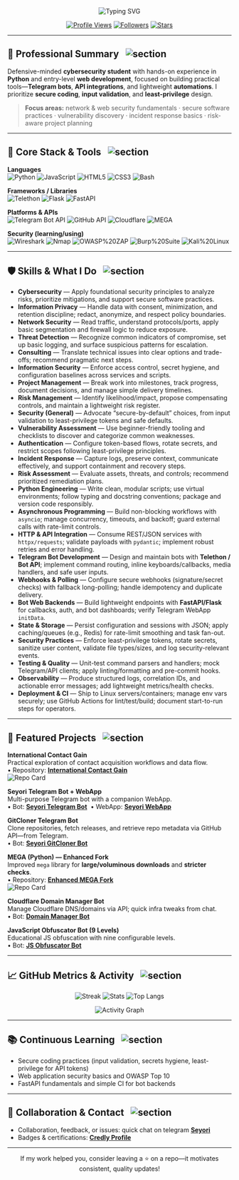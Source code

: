 <div align="center">

<img src="https://readme-typing-svg.herokuapp.com?size=26&duration=3000&color=2F81F7&center=true&vCenter=true&width=780&lines=Oluwaseyori+Oshodi" alt="Typing SVG" />

[![Profile Views](https://komarev.com/ghpvc/?username=oluwaseyori&style=for-the-badge&color=0e75b6)](https://github.com/oluwaseyori)
[![Followers](https://img.shields.io/github/followers/oluwaseyori?style=for-the-badge&label=Followers)](https://github.com/oluwaseyori?tab=followers)
[![Stars](https://img.shields.io/github/stars/oluwaseyori?affiliations=OWNER&style=for-the-badge&label=Repo%20Stars)](https://github.com/oluwaseyori?tab=repositories)

</div>

---

## 🧾 Professional Summary &nbsp; ![section](https://img.shields.io/badge/Section-Summary-2F81F7?style=flat-square)

Defensive-minded **cybersecurity student** with hands-on experience in **Python** and entry-level **web development**, focused on building practical tools—**Telegram bots**, **API integrations**, and lightweight **automations**. I prioritize **secure coding**, **input validation**, and **least-privilege** design.

> **Focus areas:** network & web security fundamentals · secure software practices · vulnerability discovery · incident response basics · risk-aware project planning

---

## 🧰 Core Stack & Tools &nbsp; ![section](https://img.shields.io/badge/Section-Tech%20Stack-1f883d?style=flat-square)

**Languages**  
![Python](https://img.shields.io/badge/Python-3776AB?logo=python&logoColor=white&style=for-the-badge)
![JavaScript](https://img.shields.io/badge/JavaScript-F7DF1E?logo=javascript&logoColor=111&style=for-the-badge)
![HTML5](https://img.shields.io/badge/HTML5-E34F26?logo=html5&logoColor=white&style=for-the-badge)
![CSS3](https://img.shields.io/badge/CSS3-1572B6?logo=css3&logoColor=white&style=for-the-badge)
![Bash](https://img.shields.io/badge/Bash-121011?logo=gnubash&logoColor=white&style=for-the-badge)

**Frameworks / Libraries**  
![Telethon](https://img.shields.io/badge/Telethon-3B5998?logo=telegram&logoColor=white&style=for-the-badge)
![Flask](https://img.shields.io/badge/Flask-000000?logo=flask&logoColor=white&style=for-the-badge)
![FastAPI](https://img.shields.io/badge/FastAPI-05998B?logo=fastapi&logoColor=white&style=for-the-badge)

**Platforms & APIs**  
![Telegram Bot API](https://img.shields.io/badge/Telegram%20Bot%20API-26A5E4?logo=telegram&logoColor=white&style=for-the-badge)
![GitHub API](https://img.shields.io/badge/GitHub%20API-181717?logo=github&logoColor=white&style=for-the-badge)
![Cloudflare](https://img.shields.io/badge/Cloudflare-F38020?logo=cloudflare&logoColor=white&style=for-the-badge)
![MEGA](https://img.shields.io/badge/MEGA-D9272E?logo=mega&logoColor=white&style=for-the-badge)

**Security (learning/using)**  
![Wireshark](https://img.shields.io/badge/Wireshark-1679A7?logo=wireshark&logoColor=white&style=for-the-badge)
![Nmap](https://img.shields.io/badge/Nmap-2F81F7?style=for-the-badge)
![OWASP%20ZAP](https://img.shields.io/badge/OWASP%20ZAP-000000?logo=owasp&logoColor=white&style=for-the-badge)
![Burp%20Suite](https://img.shields.io/badge/Burp%20Suite-FF6633?logo=burpsuite&logoColor=white&style=for-the-badge)
![Kali%20Linux](https://img.shields.io/badge/Kali%20Linux-557C94?logo=kalilinux&logoColor=white&style=for-the-badge)

---

## 🛡️ Skills & What I Do &nbsp; ![section](https://img.shields.io/badge/Section-Skills-2F81F7?style=flat-square)

- **Cybersecurity** — Apply foundational security principles to analyze risks, prioritize mitigations, and support secure software practices.  
- **Information Privacy** — Handle data with consent, minimization, and retention discipline; redact, anonymize, and respect policy boundaries.  
- **Network Security** — Read traffic, understand protocols/ports, apply basic segmentation and firewall logic to reduce exposure.  
- **Threat Detection** — Recognize common indicators of compromise, set up basic logging, and surface suspicious patterns for escalation.  
- **Consulting** — Translate technical issues into clear options and trade-offs; recommend pragmatic next steps.  
- **Information Security** — Enforce access control, secret hygiene, and configuration baselines across services and scripts.  
- **Project Management** — Break work into milestones, track progress, document decisions, and manage simple delivery timelines.  
- **Risk Management** — Identify likelihood/impact, propose compensating controls, and maintain a lightweight risk register.  
- **Security (General)** — Advocate “secure-by-default” choices, from input validation to least-privilege tokens and safe defaults.  
- **Vulnerability Assessment** — Use beginner-friendly tooling and checklists to discover and categorize common weaknesses.  
- **Authentication** — Configure token-based flows, rotate secrets, and restrict scopes following least-privilege principles.  
- **Incident Response** — Capture logs, preserve context, communicate effectively, and support containment and recovery steps.  
- **Risk Assessment** — Evaluate assets, threats, and controls; recommend prioritized remediation plans.
- **Python Engineering** — Write clean, modular scripts; use virtual environments; follow typing and docstring conventions; package and version code responsibly.
- **Asynchronous Programming** — Build non-blocking workflows with `asyncio`; manage concurrency, timeouts, and backoff; guard external calls with rate-limit controls.
- **HTTP & API Integration** — Consume REST/JSON services with `httpx/requests`; validate payloads with `pydantic`; implement robust retries and error handling.
- **Telegram Bot Development** — Design and maintain bots with **Telethon / Bot API**; implement command routing, inline keyboards/callbacks, media handlers, and safe user inputs.
- **Webhooks & Polling** — Configure secure webhooks (signature/secret checks) with fallback long-polling; handle idempotency and duplicate delivery.
- **Bot Web Backends** — Build lightweight endpoints with **FastAPI/Flask** for callbacks, auth, and bot dashboards; verify Telegram WebApp `initData`.
- **State & Storage** — Persist configuration and sessions with JSON; apply caching/queues (e.g., Redis) for rate-limit smoothing and task fan-out.
- **Security Practices** — Enforce least-privilege tokens, rotate secrets, sanitize user content, validate file types/sizes, and log security-relevant events.
- **Testing & Quality** — Unit-test command parsers and handlers; mock Telegram/API clients; apply linting/formatting and pre-commit hooks.
- **Observability** — Produce structured logs, correlation IDs, and actionable error messages; add lightweight metrics/health checks.
- **Deployment & CI** — Ship to Linux servers/containers; manage env vars securely; use GitHub Actions for lint/test/build; document start-to-run steps for operators.
---

## 🚀 Featured Projects &nbsp; ![section](https://img.shields.io/badge/Section-Projects-1f6feb?style=flat-square)

**International Contact Gain**  
Practical exploration of contact acquisition workflows and data flow.  
• Repository: **[International Contact Gain](https://github.com/oluwaseyori/international-contact-gain)**  
![Repo Card](https://github-readme-stats.vercel.app/api/pin/?username=oluwaseyori&repo=international-contact-gain&theme=transparent)

**Seyori Telegram Bot + WebApp**  
Multi-purpose Telegram bot with a companion WebApp.  
• Bot: **[Seyori Telegram Bot](https://t.me/seyoritgbot)** &nbsp;• WebApp: **[Seyori WebApp](http://t.me/seyoritgbot/seyoris_tg_bot_webapp)**

**GitCloner Telegram Bot**  
Clone repositories, fetch releases, and retrieve repo metadata via GitHub API—from Telegram.  
• Bot: **[Seyori GitCloner Bot](https://t.me/seyorisgitclonebot)**

**MEGA (Python) — Enhanced Fork**  
Improved `mega` library for **large/voluminous downloads** and **stricter checks**.  
• Repository: **[Enhanced MEGA Fork](https://github.com/oluwaseyori/mega)**  
![Repo Card](https://github-readme-stats.vercel.app/api/pin/?username=oluwaseyori&repo=mega&theme=transparent)

**Cloudflare Domain Manager Bot**  
Manage Cloudflare DNS/domains via API; quick infra tweaks from chat.  
• Bot: **[Domain Manager Bot](https://t.me/seyoridomainnbot)**

**JavaScript Obfuscator Bot (9 Levels)**  
Educational JS obfuscation with nine configurable levels.  
• Bot: **[JS Obfuscator Bot](https://t.me/seyorijsobfuscatorbot)**


---

## 📈 GitHub Metrics & Activity &nbsp; ![section](https://img.shields.io/badge/Section-Metrics-8250DF?style=flat-square)

<div align="center">

![Streak](https://streak-stats.demolab.com?user=oluwaseyori&theme=transparent)
![Stats](https://github-readme-stats.vercel.app/api?username=oluwaseyori&show_icons=true&rank_icon=github&theme=transparent)
![Top Langs](https://github-readme-stats.vercel.app/api/top-langs/?username=oluwaseyori&layout=compact&theme=transparent)

![Activity Graph](https://github-readme-activity-graph.vercel.app/graph?username=oluwaseyori&theme=github-compact)

</div>

---

## 📚 Continuous Learning &nbsp; ![section](https://img.shields.io/badge/Section-Learning-1A7F64?style=flat-square)

- Secure coding practices (input validation, secrets hygiene, least-privilege for API tokens)  
- Web application security basics and OWASP Top 10  
- FastAPI fundamentals and simple CI for bot backends

---

## 🤝 Collaboration & Contact &nbsp; ![section](https://img.shields.io/badge/Section-Contact-9A6700?style=flat-square)

- Collaboration, feedback, or issues: quick chat on telegram **[Seyori](https://t.me/s3yori)**  
- Badges & certifications: **[Credly Profile](https://www.credly.com/users/oshodi-oluwaseyori)**  

---

<div align="center">

If my work helped you, consider leaving a ⭐ on a repo—it motivates consistent, quality updates!

</div>
